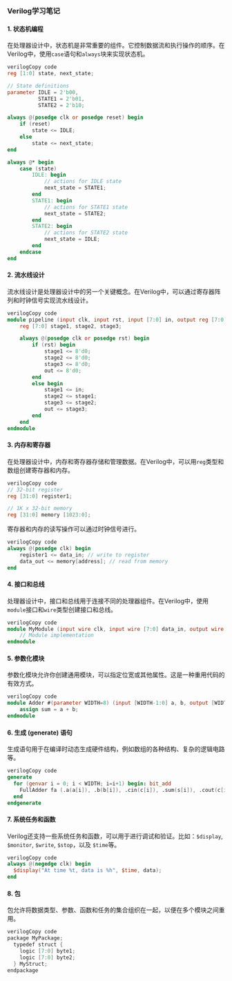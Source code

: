 ### Verilog学习笔记

#### 1. 状态机编程

在处理器设计中，状态机是非常重要的组件。它控制数据流和执行操作的顺序。在Verilog中，使用`case`语句和`always`块来实现状态机。

```verilog
verilogCopy code
reg [1:0] state, next_state;

// State definitions
parameter IDLE = 2'b00, 
          STATE1 = 2'b01, 
          STATE2 = 2'b10;

always @(posedge clk or posedge reset) begin
    if (reset)
        state <= IDLE;
    else
        state <= next_state;
end

always @* begin
    case (state)
        IDLE: begin
            // actions for IDLE state
            next_state = STATE1;
        end
        STATE1: begin
            // actions for STATE1 state
            next_state = STATE2;
        end
        STATE2: begin
            // actions for STATE2 state
            next_state = IDLE;
        end
    endcase
end
```

#### 2. 流水线设计

流水线设计是处理器设计中的另一个关键概念。在Verilog中，可以通过寄存器阵列和时钟信号实现流水线设计。

```verilog
verilogCopy code
module pipeline (input clk, input rst, input [7:0] in, output reg [7:0] out);
    reg [7:0] stage1, stage2, stage3;

    always @(posedge clk or posedge rst) begin
        if (rst) begin
            stage1 <= 8'd0;
            stage2 <= 8'd0;
            stage3 <= 8'd0;
            out <= 8'd0;
        end
        else begin
            stage1 <= in;
            stage2 <= stage1;
            stage3 <= stage2;
            out <= stage3;
        end
    end
endmodule
```

#### 3. 内存和寄存器

在处理器设计中，内存和寄存器存储和管理数据。在Verilog中，可以用`reg`类型和数组创建寄存器和内存。

```verilog
verilogCopy code
// 32-bit register
reg [31:0] register1;

// 1K x 32-bit memory
reg [31:0] memory [1023:0];
```

寄存器和内存的读写操作可以通过时钟信号进行。

```verilog
verilogCopy code
always @(posedge clk) begin
    register1 <= data_in; // write to register
    data_out <= memory[address]; // read from memory
end
```

#### 4. 接口和总线

处理器设计中，接口和总线用于连接不同的处理器组件。在Verilog中，使用`module`接口和`wire`类型创建接口和总线。

```verilog
verilogCopy code
module MyModule (input wire clk, input wire [7:0] data_in, output wire [7:0] data_out);
    // Module implementation
endmodule
```

#### 5. 参数化模块

参数化模块允许你创建通用模块，可以指定位宽或其他属性。这是一种重用代码的有效方式。

```verilog
verilogCopy code
module Adder #(parameter WIDTH=8) (input [WIDTH-1:0] a, b, output [WIDTH-1:0] sum);
    assign sum = a + b;
endmodule
```

#### 6. 生成 (generate) 语句

生成语句用于在编译时动态生成硬件结构，例如数组的各种结构、复杂的逻辑电路等。

```verilog
verilogCopy code
generate
  for (genvar i = 0; i < WIDTH; i=i+1) begin: bit_add
    FullAdder fa (.a(a[i]), .b(b[i]), .cin(c[i]), .sum(s[i]), .cout(c[i+1]));
  end
endgenerate
```

#### 7. 系统任务和函数

Verilog还支持一些系统任务和函数，可以用于进行调试和验证。比如：`$display`, `$monitor`, `$write`, `$stop`，以及 `$time`等。

```verilog
verilogCopy code
always @(negedge clk) begin
  $display("At time %t, data is %h", $time, data);
end
```

#### 8. 包

包允许将数据类型、参数、函数和任务的集合组织在一起，以便在多个模块之间重用。

```verilog
verilogCopy code
package MyPackage;
  typedef struct {
    logic [7:0] byte1;
    logic [7:0] byte2;
  } MyStruct;
endpackage
```